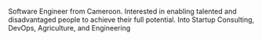 Software Engineer from Cameroon. Interested in enabling talented and disadvantaged people to achieve their full potential. Into Startup Consulting, DevOps, Agriculture, and Engineering
